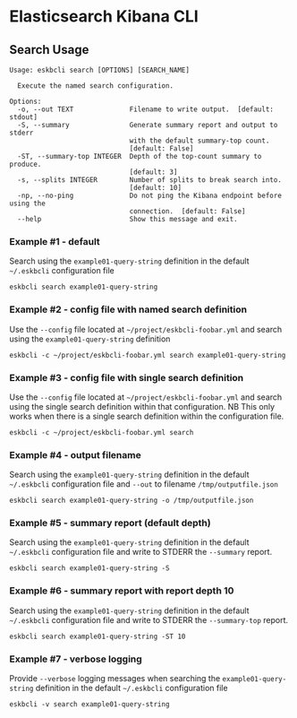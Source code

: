 # Elasticsearch Kibana CLI

## Search Usage
```shell
Usage: eskbcli search [OPTIONS] [SEARCH_NAME]

  Execute the named search configuration.

Options:
  -o, --out TEXT              Filename to write output.  [default: stdout]
  -S, --summary               Generate summary report and output to stderr
                              with the default summary-top count.  
                              [default: False]
  -ST, --summary-top INTEGER  Depth of the top-count summary to produce.
                              [default: 3]
  -s, --splits INTEGER        Number of splits to break search into.
                              [default: 10]
  -np, --no-ping              Do not ping the Kibana endpoint before using the
                              connection.  [default: False]
  --help                      Show this message and exit.
```

### Example #1 - default
Search using the `example01-query-string` definition in the default `~/.eskbcli` 
configuration file
```shell
eskbcli search example01-query-string
```

### Example #2 - config file with named search definition
Use the `--config` file located at `~/project/eskbcli-foobar.yml` and search 
using the `example01-query-string` definition
```shell
eskbcli -c ~/project/eskbcli-foobar.yml search example01-query-string
```

### Example #3 - config file with single search definition
Use the `--config` file located at `~/project/eskbcli-foobar.yml` and search 
using the single search definition within that configuration.  NB This only works when 
there is a single search definition within the configuration file.
```shell
eskbcli -c ~/project/eskbcli-foobar.yml search
```

### Example #4 - output filename
Search using the `example01-query-string` definition in the default `~/.eskbcli` 
configuration file and `--out` to filename `/tmp/outputfile.json`
```shell
eskbcli search example01-query-string -o /tmp/outputfile.json
```

### Example #5 - summary report (default depth)
Search using the `example01-query-string` definition in the default `~/.eskbcli` 
configuration file and write to STDERR the `--summary` report.
```shell
eskbcli search example01-query-string -S
```

### Example #6 - summary report with report depth 10
Search using the `example01-query-string` definition in the default `~/.eskbcli` 
configuration file and write to STDERR the `--summary-top` report.
```shell
eskbcli search example01-query-string -ST 10
```

### Example #7 - verbose logging
Provide `--verbose` logging messages when searching the `example01-query-string` 
definition in the default `~/.eskbcli` configuration file
```shell
eskbcli -v search example01-query-string
```
